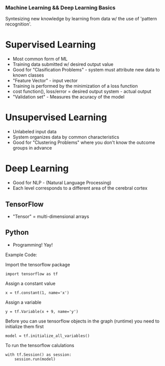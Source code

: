 ### Machine Learning && Deep Learning Basics

Syntesizing new knowledge by learning from data w/ the use of 'pattern recognition'.

# Supervised Learning
 - Most common form of ML
 - Training data submitted w/ desired output value
 - Good for "Clasification Problems" - system must attribute new data to known classes
 - "Feature Vector" - input vector
 - Training is performed by the minimization of a loss function 
 - cost function(), loss/error = desired output system - actual output
 - "Validation set" - Measures the acuracy of the model

# Unsupervised Learning
 - Unlabeled input data
 - System organizes data by common characteristics
 - Good for "Clustering Problems" where you don't know the outcome groups in advance

# Deep Learning
 - Good for NLP - (Natural Language Processing)
 - Each level corresponds to a different area of the cerebral cortex

## TensorFlow
 - "Tensor" =  multi-dimensional arrays  
 

## Python
 - Programming! Yay!

Example Code:

Import the tensorflow package
```
import tensorflow as tf
```

Assign a constant value
```
x = tf.constant(1, name='x')
```

Assign a variable
```
y = tf.Variable(x + 9, name='y')
```

Before you can use tensorflow objects in the graph (runtime) you need to initialize them first
```
model = tf.initialize_all_variables()
```

To run the tensorflow calulations
```
with tf.Session() as session:
    session.run(model)
